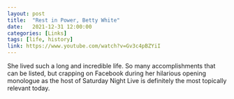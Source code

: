 ```yaml
---
layout: post
title:  "Rest in Power, Betty White"
date:   2021-12-31 12:00:00
categories: [Links]
tags: [life, history]
link: https://www.youtube.com/watch?v=Gv3c4pBZYiI
---
```


She lived such a long and incredible life. So many accomplishments that can be listed, but crapping on Facebook during her hilarious opening monologue as the host of Saturday Night Live is definitely the most topically relevant today.
